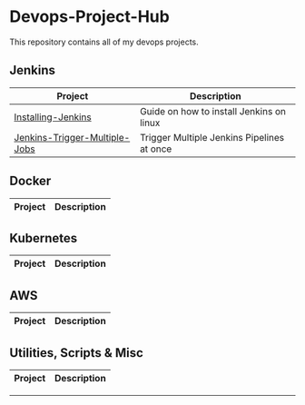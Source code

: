 # Devops-Project-Hub
This repository contains all of my devops projects.



## Jenkins

| Project | Description |
|---|---|
| [Installing-Jenkins](https://github.com/ShubhamBhavsar101/Installing-Jenkins) | Guide on how to install Jenkins on linux |
| [Jenkins-Trigger-Multiple-Jobs](https://github.com/ShubhamBhavsar101/Jenkins-Trigger-Multiple-Jobs) | Trigger Multiple Jenkins Pipelines at once |

## Docker

| Project | Description |
|---|---|


## Kubernetes
| Project | Description |
|---|---|


## AWS

| Project | Description |
|---|---|


## Utilities, Scripts & Misc

| Project | Description |
|---|---|


---


